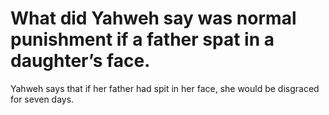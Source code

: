 # What did Yahweh say was normal punishment if a father spat in a daughter’s face.

Yahweh says that if her father had spit in her face, she would be disgraced for seven days.
